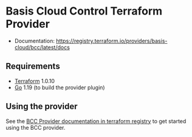 Basis Cloud Control Terraform Provider
==================

- Documentation: https://registry.terraform.io/providers/basis-cloud/bcc/latest/docs

Requirements
------------

-	[Terraform](https://www.terraform.io/downloads.html) 1.0.10
-	[Go](https://golang.org/doc/install) 1.19 (to build the provider plugin)

Using the provider
----------------------

See the [BCC Provider documentation in terraform registry](https://registry.terraform.io/providers/basis-cloud/bcc/latest/docs) to get started using the BCC provider.
